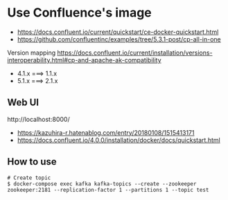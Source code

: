 # Use Confluence's image

- https://docs.confluent.io/current/quickstart/ce-docker-quickstart.html
- https://github.com/confluentinc/examples/tree/5.3.1-post/cp-all-in-one

Version mapping
https://docs.confluent.io/current/installation/versions-interoperability.html#cp-and-apache-ak-compatibility
- 4.1.x ===> 1.1.x
- 5.1.x ===> 2.1.x

## Web UI

http://localhost:8000/

- https://kazuhira-r.hatenablog.com/entry/20180108/1515413171
- https://docs.confluent.io/4.0.0/installation/docker/docs/quickstart.html

## How to use

```console
# Create topic
$ docker-compose exec kafka kafka-topics --create --zookeeper zookeeper:2181 --replication-factor 1 --partitions 1 --topic test
```